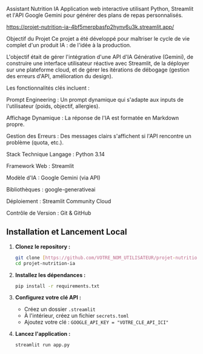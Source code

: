 Assistant Nutrition IA
Application web interactive utilisant Python, Streamlit et l'API Google Gemini pour générer des plans de repas personnalisés.

https://projet-nutrition-ia-4bf5merpbasfp2hynv6u3k.streamlit.app/

Objectif du Projet
Ce projet a été développé pour maîtriser le cycle de vie complet d'un produit IA : de l'idée à la production.

L'objectif était de gérer l'intégration d'une API d'IA Générative (Gemini), de construire une interface utilisateur réactive avec Streamlit, de la déployer sur une plateforme cloud, et de gérer les itérations de débogage (gestion des erreurs d'API, amélioration du design).

Les fonctionnalités clés incluent :

Prompt Engineering : Un prompt dynamique qui s'adapte aux inputs de l'utilisateur (poids, objectif, allergies).

Affichage Dynamique : La réponse de l'IA est formatée en Markdown propre.

Gestion des Erreurs : Des messages clairs s'affichent si l'API rencontre un problème (quota, etc.).

Stack Technique
Langage : Python 3.14

Framework Web : Streamlit

Modèle d'IA : Google Gemini (via API)

Bibliothèques : google-generativeai

Déploiement : Streamlit Community Cloud

Contrôle de Version : Git & GitHub

## Installation et Lancement Local

1.  **Clonez le repository :**
    ```bash
    git clone [https://github.com/VOTRE_NOM_UTILISATEUR/projet-nutrition-ia.git](https://github.com/VOTRE_NOM_UTILISATEUR/projet-nutrition-ia.git)
    cd projet-nutrition-ia
    ```

2.  **Installez les dépendances :**
    ```bash
    pip install -r requirements.txt
    ```

3.  **Configurez votre clé API :**
    * Créez un dossier `.streamlit`
    * À l'intérieur, créez un fichier `secrets.toml`
    * Ajoutez votre clé : `GOOGLE_API_KEY = "VOTRE_CLE_API_ICI"`

4.  **Lancez l'application :**
    ```bash
    streamlit run app.py
    ```
